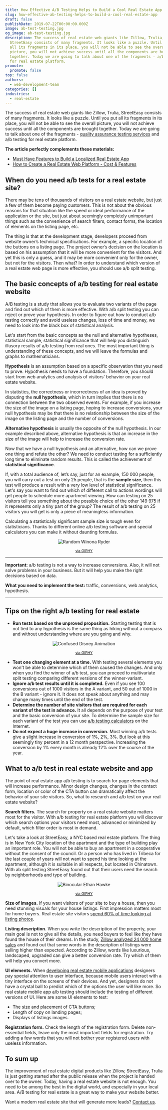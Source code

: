 ```yaml
---
title: How Effective A/B Testing Helps to Build a Cool Real Estate App
slug: how-effective-ab-testing-helps-to-build-a-cool-real-estate-app
draft: false
publishDate: 2019-07-22T00:00:00.000Z
image: ab-test-testing.jpg
og_image: ab-test-testing.jpg
description: The success of real estate web giants like Zillow, Trulia,
  StreetEasy consists of many fragments. It looks like a puzzle. Until you put
  all its fragments in its place, you will not be able to see the overall
  picture, you will not achieve success until all the components are brought
  together. Today we are going to talk about one of the fragments - a/b testing
  for real estate platform.
promote:
  promote: false
top: false
authors:
  - web-development-team
categories: []
industries:
  - real-estate
---
```

The success of real estate web giants like Zillow, Trulia, StreetEasy consists of many fragments. It looks like a puzzle. Until you put all its fragments in its place, you will not be able to see the overall picture, you will not achieve success until all the components are brought together. Today we are going to talk about one of the fragments - [quality assurance testing services](https://anadea.info/services/quality-assurance) and a/b testing for real estate platform.

**The article perfectly complements these materials:**

* [Must Have Features to Build a Localized Real Estate App](https://anadea.info/blog/how-to-embrace-the-power-of-mobile-apps-for-your-real-estate-business)
* [How to Create a Real Estate Web Platform - Cost & Features](https://anadea.info/blog/how-to-create-a-real-estate-web-platform)

## When do you need a/b tests for a real estate site?

There may be tens of thousands of visitors on a real estate website, but just a few of them become paying customers. This is not about the obvious reasons for that situation like the speed or ideal performance of the application or the site, but just about seemingly completely unimportant things such as the convenience of search filters, contact forms, the location of elements on the listing page, etc.

The thing is that at the development stage, developers proceed from website owner’s technical specifications. For example, a specific location of the buttons on a listing page. The project owner’s decision on the location is based on his assumption that it will be more convenient for the visitors. And yet this is only a guess, and it may be more convenient only for the owner, but not for the visitors. Then what? In order to understand which version of a real estate web page is more effective, you should use a/b split testing.

## The basic concepts of a/b testing for real estate website

A/B testing is a study that allows you to evaluate two variants of the page and find out which of them is more effective. With a/b split testing you can reject or prove your hypothesis. In order to figure out how to conduct a/b testing correctly and avoid useless changes, loss of time and money, we need to look into the black box of statistical analysis.

Let's start from the basic concepts as the null and alternative hypotheses, statistical sample, statistical significance that will help you distinguish illusory results of a/b testing from real ones. The most important thing is understanding of these concepts, and we will leave the formulas and graphs to mathematicians.

**Hypothesis** is an assumption based on a specific observation that you need to prove. Hypothesis needs to have a foundation. Therefore, you should start from web analytics and analysis of visitors' behavior on your real estate website.

In statistics, the correctness or incorrectness of an idea is proved by disputing the **null hypothesis**, which in turn implies that there is no connection between the two observed events. For example, if you increase the size of the image on a listing page, hoping to increase conversions, your null hypothesis may be that there is no relationship between the size of the image on the listing page and the number of conversions.

**Alternative hypothesis** is usually the opposite of the null hypothesis. In our example described above, alternative hypothesis is that an increase in the size of the image will help to increase the conversion rate.

Now that we have a null hypothesis and an alternative, how can we prove one thing and refute the other? We need to conduct testing for a sufficiently long time to eliminate random results. This is called the achievement of **statistical significance**.

If, with a total audience of, let’s say, just for an example, 150 000 people, you will carry out a test on only 25 people, that is the **sample size**, then this test will produce a result with a very low level of statistical significance. Let's say you want to find out which of different call to actions wordings will get people to schedule more apartment viewing. How can testing on 25 visitors tell you something about the possible choice of the other 149 975 if it represents only a tiny part of the group? The result of a/b testing on 25 visitors you will get is only a piece of meaningless information.

Calculating a statistically significant sample size is tough even for statisticians. Thanks to different online a/b testing software and special calculators you can make it without daunting formulas.

<center><img src="https://media.giphy.com/media/26xBI73gWquCBBCDe/giphy.gif" alt="Random Winona Ryder"></center>
<p align="center"><sub><a href="https://media.giphy.com/media/26xBI73gWquCBBCDe/giphy.gif">via GIPHY</a></sub></p>

- - -

**Important:** a/b testing is not a way to increase conversions. Also, it will not solve problems in your business. But it will help you make the right decisions based on data.

**What you need to implement the test:** traffic, conversions, web analytics, hypothesis.

- - -

## Tips on the right a/b testing for real estate

* **Run tests based on the unproved proposition.** Starting testing that is not tied to any hypothesis is the same thing as hiking without a compass and without understanding where are you going and why.

<center><img src="https://i.giphy.com/mPytjcsG3XS4o.gif" alt="Confused Disney Animation"></center>
<p align="center"><sub><a href="https://giphy.com/gifs/confused-lost-disney-mPytjcsG3XS4o">via GIPHY</a></sub></p>

* **Test one changing element at a time.** With testing several elements you won't be able to determine which of them caused the changes. And only when you find the winner of a/b test, you can proceed to multivariate split testing comparing different versions of the winner-variant.
* **Ignore a/b test results until it is completed.** Even if you see 100 conversions out of 1000 visitors in the A variant, and 50 out of 1000 in the B variant - ignore it. It does not speak about anything and may change many times until the end of the test.
* **Determine the number of site visitors that are required for each variant of the test in advance.** It all depends on the purpose of your test and the basic conversion of your site. To determine the sample size for each variant of the test you can use [a/b testing calculators](https://abtestguide.com/calc/) on the Internet.
* **Do not expect a huge increase in conversion.** Most winning a/b tests give a slight increase in conversion of 1%, 2%, 3%. But look at this seemingly tiny percent in a 12 month perspective. Increasing the conversion by 1% every month is already 12% over the course of the year.

## What to a/b test in real estate website and app

The point of real estate app a/b testing is to search for page elements that will increase performance. Minor design changes, changes in the contact form, location or color of the CTA button can dramatically affect the behavior of your site visitors. So, what to research and a/b test on your real estate website?

**Search filters.** The search for property on a real estate website matters most for the visitor. With a/b testing for real estate platform you will discover which search options your visitors need most, advanced or minimized by default, which filter order is most in demand.

Let's take a look at StreetEasy, a NYC based real estate platform. The thing is in New York City location of the apartment and the type of building play an important role. You will not be able to buy an apartment in a cooperative without the consent of the council. Or a person who has lived in Tribeca for the last couple of years will not want to spend his time looking at the apartment, although it is suitable in all respects, but located in Chinatown. With ab split testing StreetEasy found out that their users need the search by neighborhoods and type of building.

<center><img src="https://media.giphy.com/media/l2JhORT5IFnj6ioko/giphy.gif" alt="Binocular Ethan Hawke"></center>
<p align="center"><sub><a href="https://giphy.com/gifs/focusworld-focus-world-in-a-valley-of-violence-l2JhORT5IFnj6ioko">via GIPHY</a></sub></p>

**Size of images.** If you want visitors of your site to buy a house, then you need stunning visuals for your house listings. First impression matters most for home buyers. Real estate site visitors [spend 60% of time looking at listing photos](https://www.wsj.com/articles/SB10001424127887324077704578360750949646798).

**Listing description.** When you write the description of the property, your main goal is not to give all the details, you need buyers to feel like they have found the house of their dreams. In the study, [Zillow analyzed 24,000 home sales](https://www.zillow.com/blog/15-words-that-add-value-171182/) and found out that some words in the description of listings were selling higher than expected. According to Zillow, words like luxurious, landscaped, upgraded can give a better conversion rate. Try which of them will help you convert more.

**UI elements.** When [developing real estate mobile applications](https://anadea.info/solutions/real-estate-software) designers pay special attention to user interface, because mobile users interact with a tiny interface on the screens of their devices. And yet, designers do not have a crystal ball to predict which of the options the user will like more. So real estate mobile app a/b testing should include the testing of different versions of UI. Here are some UI elements to test:

* The size and placement of CTA buttons;
* Length of copy on landing pages;
* Displays of listings images.

**Registration form.** Check the length of the registration form. Delete non-essential fields, leave only the most important fields for registration. Try adding a few words that you will not bother your registered users with useless information.

## To sum up

The improvement of real estate digital products like Zillow, StreetEasy, Trulia is just getting started after the public release when the project is handed over to the owner. Today, having a real estate website is not enough. You need to be among the best in the digital world, and especially in your local area. A/B testing for real estate is a great way to make your website better.

Want a modern real estate site that will generate more leads? [Contact us](https://anadea.info/contacts).
